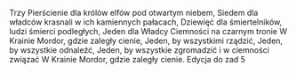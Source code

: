 Trzy Pierścienie dla królów elfów pod otwartym niebem,
Siedem dla władców krasnali w ich kamiennych pałacach,
Dziewięć dla śmiertelników, ludzi śmierci podległych,
Jeden dla Władcy Ciemności na czarnym tronie
W Krainie Mordor, gdzie zaległy cienie,
Jeden, by wszystkimi rządzić, Jeden, by wszystkie odnaleźć,
Jeden, by wszystkie zgromadzić i w ciemności związać
W Krainie Mordor, gdzie zaległy cienie.
Edycja do zad 5